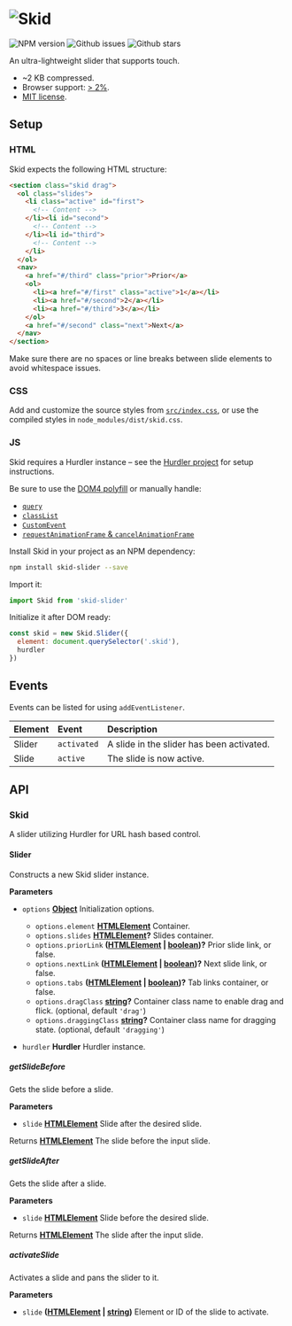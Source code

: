 # ![Skid](https://cdn.rawgit.com/jaydenseric/Skid/v4.0.0/skid-logo.svg)

![NPM version](https://img.shields.io/npm/v/skid-slider.svg?style=flat-square) ![Github issues](https://img.shields.io/github/issues/jaydenseric/Skid.svg?style=flat-square) ![Github stars](https://img.shields.io/github/stars/jaydenseric/Skid.svg?style=flat-square)

An ultra-lightweight slider that supports touch.

- ~2 KB compressed.
- Browser support: [> 2%](http://browserl.ist/?q=%3E+2%25).
- [MIT license](https://en.wikipedia.org/wiki/MIT_License).

## Setup

### HTML

Skid expects the following HTML structure:

```html
<section class="skid drag">
  <ol class="slides">
    <li class="active" id="first">
      <!-- Content -->
    </li><li id="second">
      <!-- Content -->
    </li><li id="third">
      <!-- Content -->
    </li>
  </ol>
  <nav>
    <a href="#/third" class="prior">Prior</a>
    <ol>
      <li><a href="#/first" class="active">1</a></li>
      <li><a href="#/second">2</a></li>
      <li><a href="#/third">3</a></li>
    </ol>
    <a href="#/second" class="next">Next</a>
  </nav>
</section>
```

Make sure there are no spaces or line breaks between slide elements to avoid whitespace issues.

### CSS

Add and customize the source styles from [`src/index.css`](src/index.css), or use the compiled styles in `node_modules/dist/skid.css`.

### JS

Skid requires a Hurdler instance – see the [Hurdler project](https://github.com/jaydenseric/Hurdler) for setup instructions.

Be sure to use the [DOM4 polyfill](https://github.com/WebReflection/dom4) or manually handle:

- [`query`](http://stackoverflow.com/a/38245620)
- [`classList`](http://caniuse.com/#feat=classlist)
- [`CustomEvent`](http://caniuse.com/#feat=customevent)
- [`requestAnimationFrame` & `cancelAnimationFrame`](http://caniuse.com/#feat=requestanimationframe)

Install Skid in your project as an NPM dependency:

```sh
npm install skid-slider --save
```

Import it:

```javascript
import Skid from 'skid-slider'
```

Initialize it after DOM ready:

```javascript
const skid = new Skid.Slider({
  element: document.querySelector('.skid'),
  hurdler
})
```

## Events

Events can be listed for using `addEventListener`.

Element | Event       | Description
:------ | :---------- | :----------------------------------------
Slider  | `activated` | A slide in the slider has been activated.
Slide   | `active`    | The slide is now active.

## API

### Skid

A slider utilizing Hurdler for URL hash based control.

#### Slider

Constructs a new Skid slider instance.

**Parameters**

- `options` **[Object](https://developer.mozilla.org/en-US/docs/Web/JavaScript/Reference/Global_Objects/Object)** Initialization options.

  - `options.element` **[HTMLElement](https://developer.mozilla.org/en-US/docs/Web/HTML/Element)** Container.
  - `options.slides` **[HTMLElement](https://developer.mozilla.org/en-US/docs/Web/HTML/Element)?** Slides container.
  - `options.priorLink` **([HTMLElement](https://developer.mozilla.org/en-US/docs/Web/HTML/Element) | [boolean](https://developer.mozilla.org/en-US/docs/Web/JavaScript/Reference/Global_Objects/Boolean))?** Prior slide link, or false.
  - `options.nextLink` **([HTMLElement](https://developer.mozilla.org/en-US/docs/Web/HTML/Element) | [boolean](https://developer.mozilla.org/en-US/docs/Web/JavaScript/Reference/Global_Objects/Boolean))?** Next slide link, or false.
  - `options.tabs` **([HTMLElement](https://developer.mozilla.org/en-US/docs/Web/HTML/Element) | [boolean](https://developer.mozilla.org/en-US/docs/Web/JavaScript/Reference/Global_Objects/Boolean))?** Tab links container, or false.
  - `options.dragClass` **[string](https://developer.mozilla.org/en-US/docs/Web/JavaScript/Reference/Global_Objects/String)?** Container class name to enable drag and flick. (optional, default `'drag'`)
  - `options.draggingClass` **[string](https://developer.mozilla.org/en-US/docs/Web/JavaScript/Reference/Global_Objects/String)?** Container class name for dragging state. (optional, default `'dragging'`)

- `hurdler` **Hurdler** Hurdler instance.

##### getSlideBefore

Gets the slide before a slide.

**Parameters**

- `slide` **[HTMLElement](https://developer.mozilla.org/en-US/docs/Web/HTML/Element)** Slide after the desired slide.

Returns **[HTMLElement](https://developer.mozilla.org/en-US/docs/Web/HTML/Element)** The slide before the input slide.

##### getSlideAfter

Gets the slide after a slide.

**Parameters**

- `slide` **[HTMLElement](https://developer.mozilla.org/en-US/docs/Web/HTML/Element)** Slide before the desired slide.

Returns **[HTMLElement](https://developer.mozilla.org/en-US/docs/Web/HTML/Element)** The slide after the input slide.

##### activateSlide

Activates a slide and pans the slider to it.

**Parameters**

- `slide` **([HTMLElement](https://developer.mozilla.org/en-US/docs/Web/HTML/Element) | [string](https://developer.mozilla.org/en-US/docs/Web/JavaScript/Reference/Global_Objects/String))** Element or ID of the slide to activate.
